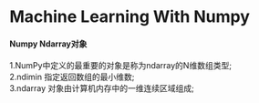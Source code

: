 # Machine Learning With Numpy

#### Numpy Ndarray对象
1.NumPy中定义的最重要的对象是称为ndarray的N维数组类型;</br>
2.ndimin 指定返回数组的最小维数;</br>
3.ndarray 对象由计算机内存中的一维连续区域组成;</br>
